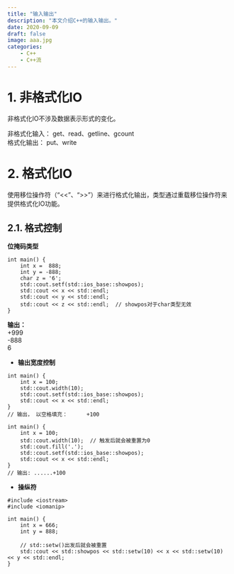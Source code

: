 ```yaml
---
title: "输入输出"
description: "本文介绍C++的输入输出。"
date: 2020-09-09
draft: false
image: aaa.jpg
categories:
    - C++
    - C++流
---
```


# 1. 非格式化IO

非格式化IO不涉及数据表示形式的变化。

非格式化输入： get、read、getline、gcount  
格式化输出： put、write

# 2. 格式化IO

使用移位操作符（“<<”、“>>”）来进行格式化输出，类型通过重载移位操作符来提供格式化IO功能。

## 2.1. 格式控制

**位掩码类型**

```
int main() {
    int x =  888;
    int y = -888;
    char z = '6';
    std::cout.setf(std::ios_base::showpos);
    std::cout << x << std::endl;
    std::cout << y << std::endl;
    std::cout << z << std::endl;  // showpos对于char类型无效
}
```

**输出：**  
+999  
\-888  
6

*   **输出宽度控制**

```
int main() {
    int x = 100;
    std::cout.width(10);
    std::cout.setf(std::ios_base::showpos);
    std::cout << x << std::endl;
}
// 输出， 以空格填充：      +100
```

```
int main() {
    int x = 100;
    std::cout.width(10);  // 触发后就会被重置为0
    std::cout.fill('.');
    std::cout.setf(std::ios_base::showpos);
    std::cout << x << std::endl;
}
// 输出: ......+100
```

*   **操纵符**

```
#include <iostream>
#include <iomanip>

int main() {
    int x = 666;
    int y = 888;

    // std::setw()出发后就会被重置
    std::cout << std::showpos << std::setw(10) << x << std::setw(10) << y << std::endl;
}
```

